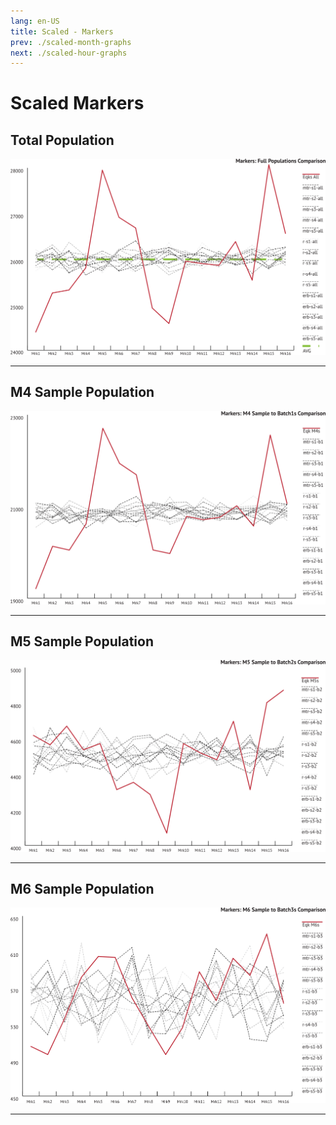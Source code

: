 ```yaml
---
lang: en-US
title: Scaled - Markers
prev: ./scaled-month-graphs
next: ./scaled-hour-graphs
---
```


# Scaled Markers

## Total Population

![Marker Category](../_media/graphs/scl-mrk-all.svg)

***

## M4 Sample Population

![Marker Category](../_media/graphs/scl-mrk-m4s.svg)

***

## M5 Sample Population

![Marker Category](../_media/graphs/scl-mrk-m5s.svg)

***

## M6 Sample Population

![Marker Category](../_media/graphs/scl-mrk-m6s.svg)

***